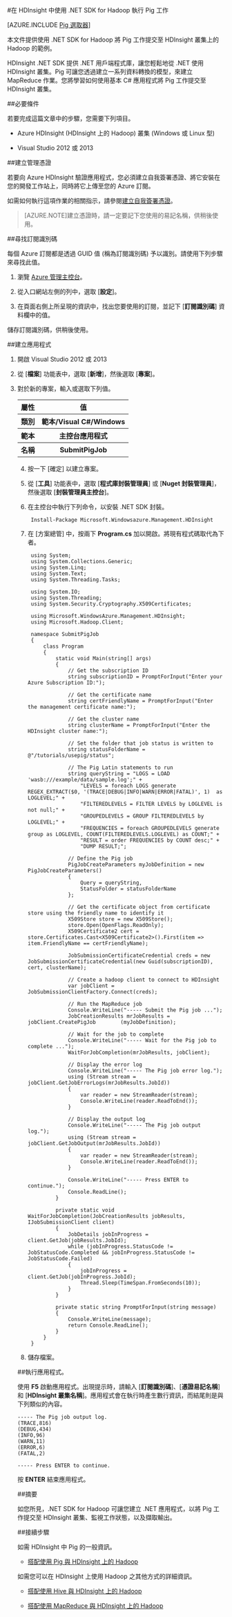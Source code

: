 <properties
   pageTitle="在 HDInsight 中搭配使用 Hadoop Pig 與 .NET | Microsoft Azure"
   description="了解如何使用 .NET SDK for Hadoop 將 Pig 工作提交至 HDInsight 上的 Hadoop。"
   services="hdinsight"
   documentationCenter=".net"
   authors="Blackmist"
   manager="paulettm"
   editor="cgronlun"/>

<tags
   ms.service="hdinsight"
   ms.devlang="dotnet"
   ms.topic="article"
   ms.tgt_pltfrm="na"
   ms.workload="big-data"
   ms.date="07/06/2015"
   ms.author="larryfr"/>

#在 HDInsight 中使用 .NET SDK for Hadoop 執行 Pig 工作

[AZURE.INCLUDE [Pig 選取器](../../includes/hdinsight-selector-use-pig.md)]

本文件提供使用 .NET SDK for Hadoop 將 Pig 工作提交至 HDInsight 叢集上的 Hadoop 的範例。

HDInsight .NET SDK 提供 .NET 用戶端程式庫，讓您輕鬆地從 .NET 使用 HDInsight 叢集。Pig 可讓您透過建立一系列資料轉換的模型，來建立 MapReduce 作業。您將學習如何使用基本 C# 應用程式將 Pig 工作提交至 HDInsight 叢集。

##<a id="prereq"></a>必要條件

若要完成這篇文章中的步驟，您需要下列項目。

* Azure HDInsight (HDInsight 上的 Hadoop) 叢集 (Windows 或 Linux 型)

* Visual Studio 2012 或 2013

##<a id="certificate"></a>建立管理憑證

若要向 Azure HDInsight 驗證應用程式，您必須建立自我簽署憑證、將它安裝在您的開發工作站上，同時將它上傳至您的 Azure 訂閱。

如需如何執行這項作業的相關指示，請參閱[建立自我簽署憑證](http://go.microsoft.com/fwlink/?LinkId=511138)。

> [AZURE.NOTE]建立憑證時，請一定要記下您使用的易記名稱，供稍後使用。

##<a id="subscriptionid"></a>尋找訂閱識別碼

每個 Azure 訂閱都是透過 GUID 值 (稱為訂閱識別碼) 予以識別。請使用下列步驟來尋找此值。

1. 瀏覽 [Azure 管理主控台](https://manage.windowsazure.com/)。

2. 從入口網站左側的列中，選取 [**設定**]。

3. 在頁面右側上所呈現的資訊中，找出您要使用的訂閱，並記下 [**訂閱識別碼**] 資料欄中的值。

儲存訂閱識別碼，供稍後使用。

##<a id="create"></a>建立應用程式

1. 開啟 Visual Studio 2012 或 2013

2. 從 [**檔案**] 功能表中，選取 [**新增**]，然後選取 [**專案**]。

3. 對於新的專案，輸入或選取下列值。

	<table>
<tr>
<th>屬性</th>
<th>值</th>
</tr>
<tr>
<th>類別</th>
<th>範本/Visual C#/Windows</th>
</tr>
<tr>
<th>範本</th>
<th>主控台應用程式</th>
</tr>
<tr>
<th>名稱</th>
<th>SubmitPigJob</th>
</tr>
</table>

4. 按一下 [確定] 以建立專案。

5. 從 [**工具**] 功能表中，選取 [**程式庫封裝管理員**] 或 [**Nuget 封裝管理員**]，然後選取 [**封裝管理員主控台**]。

6. 在主控台中執行下列命令，以安裝 .NET SDK 封裝。

		Install-Package Microsoft.Windowsazure.Management.HDInsight

7. 在 [方案總管] 中，按兩下 **Program.cs** 加以開啟。將現有程式碼取代為下者。

		using System;
		using System.Collections.Generic;
		using System.Linq;
		using System.Text;
		using System.Threading.Tasks;

		using System.IO;
		using System.Threading;
		using System.Security.Cryptography.X509Certificates;

		using Microsoft.WindowsAzure.Management.HDInsight;
		using Microsoft.Hadoop.Client;

		namespace SubmitPigJob
		{
		    class Program
		    {
		        static void Main(string[] args)
		        {
		            // Get the subscription ID
		            string subscriptionID = PromptForInput("Enter your Azure Subscription ID:");

		            // Get the certificate name
		            string certFriendlyName = PromptForInput("Enter the management certificate name:");

		            // Get the cluster name
		            string clusterName = PromptForInput("Enter the HDInsight cluster name:");

		            // Set the folder that job status is written to
		            string statusFolderName = @"/tutorials/usepig/status";

		            // The Pig Latin statements to run
		            string queryString = "LOGS = LOAD 'wasb:///example/data/sample.log';" +
		                "LEVELS = foreach LOGS generate REGEX_EXTRACT($0, '(TRACE|DEBUG|INFO|WARN|ERROR|FATAL)', 1)  as LOGLEVEL;" +
		                "FILTEREDLEVELS = FILTER LEVELS by LOGLEVEL is not null;" +
		                "GROUPEDLEVELS = GROUP FILTEREDLEVELS by LOGLEVEL;" +
		                "FREQUENCIES = foreach GROUPEDLEVELS generate group as LOGLEVEL, COUNT(FILTEREDLEVELS.LOGLEVEL) as COUNT;" +
		                "RESULT = order FREQUENCIES by COUNT desc;" +
		                "DUMP RESULT;";

		            // Define the Pig job
		            PigJobCreateParameters myJobDefinition = new PigJobCreateParameters()
		            {
		                Query = queryString,
		                StatusFolder = statusFolderName
		            };

		            // Get the certificate object from certificate store using the friendly name to identify it
		            X509Store store = new X509Store();
		            store.Open(OpenFlags.ReadOnly);
		            X509Certificate2 cert = store.Certificates.Cast<X509Certificate2>().First(item => item.FriendlyName == certFriendlyName);

		            JobSubmissionCertificateCredential creds = new JobSubmissionCertificateCredential(new Guid(subscriptionID), cert, clusterName);

		            // Create a hadoop client to connect to HDInsight
		            var jobClient = JobSubmissionClientFactory.Connect(creds);

		            // Run the MapReduce job
		            Console.WriteLine("----- Submit the Pig job ...");
		            JobCreationResults mrJobResults = jobClient.CreatePigJob		(myJobDefinition);

		            // Wait for the job to complete
		            Console.WriteLine("----- Wait for the Pig job to complete ...");
		            WaitForJobCompletion(mrJobResults, jobClient);

		            // Display the error log
		            Console.WriteLine("----- The Pig job error log.");
		            using (Stream stream = jobClient.GetJobErrorLogs(mrJobResults.JobId))
		            {
		                var reader = new StreamReader(stream);
		                Console.WriteLine(reader.ReadToEnd());
		            }

		            // Display the output log
		            Console.WriteLine("----- The Pig job output log.");
		            using (Stream stream = jobClient.GetJobOutput(mrJobResults.JobId))
		            {
		                var reader = new StreamReader(stream);
		                Console.WriteLine(reader.ReadToEnd());
		            }

		            Console.WriteLine("----- Press ENTER to continue.");
		            Console.ReadLine();
		        }

		        private static void WaitForJobCompletion(JobCreationResults jobResults, IJobSubmissionClient client)
		        {
		            JobDetails jobInProgress = client.GetJob(jobResults.JobId);
		            while (jobInProgress.StatusCode != JobStatusCode.Completed && jobInProgress.StatusCode != JobStatusCode.Failed)
		            {
		                jobInProgress = client.GetJob(jobInProgress.JobId);
		                Thread.Sleep(TimeSpan.FromSeconds(10));
		            }
		        }

		        private static string PromptForInput(string message)
		        {
		            Console.WriteLine(message);
		            return Console.ReadLine();
		        }
		    }
		}


7. 儲存檔案。

##<a id="run"></a>執行應用程式。

使用 **F5** 啟動應用程式。出現提示時，請輸入 [**訂閱識別碼**]、[**憑證易記名稱**] 和 [**HDInsight 叢集名稱**]。應用程式會在執行時產生數行資訊，而結尾則是與下列類似的內容。

```
----- The Pig job output log.
(TRACE,816)
(DEBUG,434)
(INFO,96)
(WARN,11)
(ERROR,6)
(FATAL,2)

----- Press ENTER to continue.
```

按 **ENTER** 結束應用程式。

##<a id="summary"></a>摘要

如您所見，.NET SDK for Hadoop 可讓您建立 .NET 應用程式，以將 Pig 工作提交至 HDInsight 叢集、監視工作狀態，以及擷取輸出。

##<a id="nextsteps"></a>接續步驟

如需 HDInsight 中 Pig 的一般資訊。

* [搭配使用 Pig 與 HDInsight 上的 Hadoop](hdinsight-use-pig.md)

如需您可以在 HDInsight 上使用 Hadoop 之其他方式的詳細資訊。

* [搭配使用 Hive 與 HDInsight 上的 Hadoop](hdinsight-use-hive.md)

* [搭配使用 MapReduce 與 HDInsight 上的 Hadoop](hdinsight-use-mapreduce.md)

<!---HONumber=July15_HO2-->
